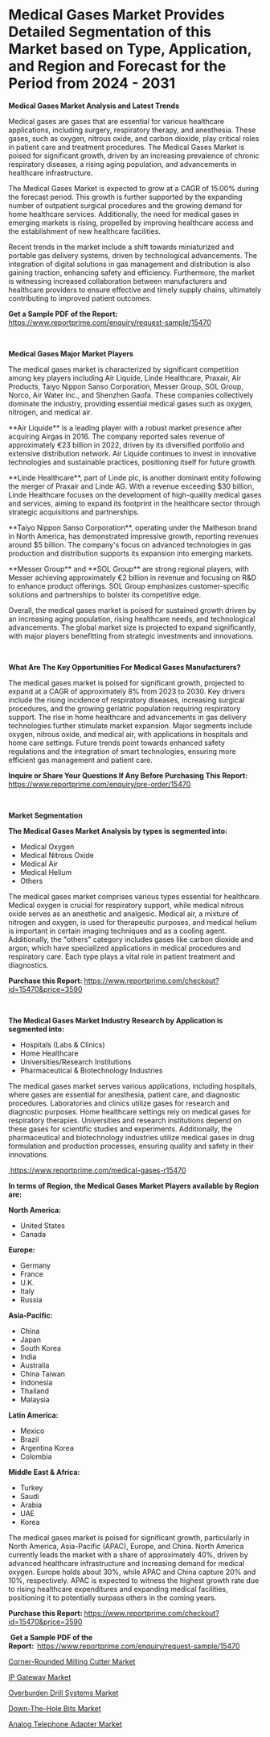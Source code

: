 <p><h1>Medical Gases Market Provides Detailed Segmentation of this Market based on Type, Application, and Region and Forecast for the Period from 2024 - 2031</h1></p><p><strong>Medical Gases Market Analysis and Latest Trends</strong></p>
<p><p>Medical gases are gases that are essential for various healthcare applications, including surgery, respiratory therapy, and anesthesia. These gases, such as oxygen, nitrous oxide, and carbon dioxide, play critical roles in patient care and treatment procedures. The Medical Gases Market is poised for significant growth, driven by an increasing prevalence of chronic respiratory diseases, a rising aging population, and advancements in healthcare infrastructure.</p><p>The Medical Gases Market is expected to grow at a CAGR of 15.00% during the forecast period. This growth is further supported by the expanding number of outpatient surgical procedures and the growing demand for home healthcare services. Additionally, the need for medical gases in emerging markets is rising, propelled by improving healthcare access and the establishment of new healthcare facilities.</p><p>Recent trends in the market include a shift towards miniaturized and portable gas delivery systems, driven by technological advancements. The integration of digital solutions in gas management and distribution is also gaining traction, enhancing safety and efficiency. Furthermore, the market is witnessing increased collaboration between manufacturers and healthcare providers to ensure effective and timely supply chains, ultimately contributing to improved patient outcomes.</p></p>
<p><strong>Get a Sample PDF of the Report:&nbsp;</strong> <a href="https://www.reportprime.com/enquiry/request-sample/15470?utm_campaign=39&utm_medium=2&utm_source=Github&utm_content=ia&utm_term=11102024&utm_id=medical-gases">https://www.reportprime.com/enquiry/request-sample/15470</a></p>
<p>&nbsp;</p>
<p><strong>Medical Gases Major Market Players</strong></p>
<p><p>The medical gases market is characterized by significant competition among key players including Air Liquide, Linde Healthcare, Praxair, Air Products, Taiyo Nippon Sanso Corporation, Messer Group, SOL Group, Norco, Air Water Inc., and Shenzhen Gaofa. These companies collectively dominate the industry, providing essential medical gases such as oxygen, nitrogen, and medical air.</p><p>**Air Liquide** is a leading player with a robust market presence after acquiring Airgas in 2016. The company reported sales revenue of approximately €23 billion in 2022, driven by its diversified portfolio and extensive distribution network. Air Liquide continues to invest in innovative technologies and sustainable practices, positioning itself for future growth.</p><p>**Linde Healthcare**, part of Linde plc, is another dominant entity following the merger of Praxair and Linde AG. With a revenue exceeding $30 billion, Linde Healthcare focuses on the development of high-quality medical gases and services, aiming to expand its footprint in the healthcare sector through strategic acquisitions and partnerships.</p><p>**Taiyo Nippon Sanso Corporation**, operating under the Matheson brand in North America, has demonstrated impressive growth, reporting revenues around $5 billion. The company's focus on advanced technologies in gas production and distribution supports its expansion into emerging markets.</p><p>**Messer Group** and **SOL Group** are strong regional players, with Messer achieving approximately €2 billion in revenue and focusing on R&D to enhance product offerings. SOL Group emphasizes customer-specific solutions and partnerships to bolster its competitive edge.</p><p>Overall, the medical gases market is poised for sustained growth driven by an increasing aging population, rising healthcare needs, and technological advancements. The global market size is projected to expand significantly, with major players benefitting from strategic investments and innovations.</p></p>
<p>&nbsp;</p>
<p><strong>What Are The Key Opportunities For Medical Gases Manufacturers?</strong></p>
<p><p>The medical gases market is poised for significant growth, projected to expand at a CAGR of approximately 8% from 2023 to 2030. Key drivers include the rising incidence of respiratory diseases, increasing surgical procedures, and the growing geriatric population requiring respiratory support. The rise in home healthcare and advancements in gas delivery technologies further stimulate market expansion. Major segments include oxygen, nitrous oxide, and medical air, with applications in hospitals and home care settings. Future trends point towards enhanced safety regulations and the integration of smart technologies, ensuring more efficient gas management and patient care.</p></p>
<p><strong>Inquire or Share Your Questions If Any Before Purchasing This Report:</strong> <a href="https://www.reportprime.com/enquiry/pre-order/15470?utm_campaign=39&utm_medium=2&utm_source=Github&utm_content=ia&utm_term=11102024&utm_id=medical-gases">https://www.reportprime.com/enquiry/pre-order/15470</a></p>
<p>&nbsp;</p>
<p><strong>Market Segmentation</strong></p>
<p><strong>The Medical Gases Market Analysis by types is segmented into:</strong></p>
<p><ul><li>Medical Oxygen</li><li>Medical Nitrous Oxide</li><li>Medical Air</li><li>Medical Helium</li><li>Others</li></ul></p>
<p><p>The medical gases market comprises various types essential for healthcare. Medical oxygen is crucial for respiratory support, while medical nitrous oxide serves as an anesthetic and analgesic. Medical air, a mixture of nitrogen and oxygen, is used for therapeutic purposes, and medical helium is important in certain imaging techniques and as a cooling agent. Additionally, the "others" category includes gases like carbon dioxide and argon, which have specialized applications in medical procedures and respiratory care. Each type plays a vital role in patient treatment and diagnostics.</p></p>
<p><strong>Purchase this Report:&nbsp;</strong><a href="https://www.reportprime.com/checkout?id=15470&price=3590&utm_campaign=39&utm_medium=2&utm_source=Github&utm_content=ia&utm_term=11102024&utm_id=medical-gases">https://www.reportprime.com/checkout?id=15470&price=3590</a></p>
<p>&nbsp;</p>
<p><strong>The Medical Gases Market Industry Research by Application is segmented into:</strong></p>
<p><ul><li>Hospitals (Labs & Clinics)</li><li>Home Healthcare</li><li>Universities/Research Institutions</li><li>Pharmaceutical & Biotechnology Industries</li></ul></p>
<p><p>The medical gases market serves various applications, including hospitals, where gases are essential for anesthesia, patient care, and diagnostic procedures. Laboratories and clinics utilize gases for research and diagnostic purposes. Home healthcare settings rely on medical gases for respiratory therapies. Universities and research institutions depend on these gases for scientific studies and experiments. Additionally, the pharmaceutical and biotechnology industries utilize medical gases in drug formulation and production processes, ensuring quality and safety in their innovations.</p></p>
<p><a href="https://www.reportprime.com/medical-gases-r15470?utm_campaign=39&utm_medium=2&utm_source=Github&utm_content=ia&utm_term=11102024&utm_id=medical-gases">&nbsp;https://www.reportprime.com/medical-gases-r15470</a></p>
<p><strong>In terms of Region, the Medical Gases Market Players available by Region are:</strong></p>
<p>
    <p> <strong> North America: </strong>
        <ul>
            <li>United States</li>
            <li>Canada</li>
        </ul>
        </p> 
    <p> <strong> Europe: </strong>
        <ul>
            <li>Germany</li>
            <li>France</li>
            <li>U.K.</li>
            <li>Italy</li>
            <li>Russia</li>
        </ul>
        </p> 
    <p> <strong> Asia-Pacific: </strong>
        <ul>
            <li>China</li>
            <li>Japan</li>
            <li>South Korea</li>
            <li>India</li>
            <li>Australia</li>
            <li>China Taiwan</li>
            <li>Indonesia</li>
            <li>Thailand</li>
            <li>Malaysia</li>
        </ul>
        </p> 
    <p> <strong> Latin America: </strong>
        <ul>
            <li>Mexico</li>
            <li>Brazil</li>
            <li>Argentina Korea</li>
            <li>Colombia</li>
        </ul>
        </p> 
    <p> <strong> Middle East & Africa: </strong>
        <ul>
            <li>Turkey</li>
            <li>Saudi</li>
            <li>Arabia</li>
            <li>UAE</li>
            <li>Korea</li>
        </ul>
    </p>
    </p>
<p><p>The medical gases market is poised for significant growth, particularly in North America, Asia-Pacific (APAC), Europe, and China. North America currently leads the market with a share of approximately 40%, driven by advanced healthcare infrastructure and increasing demand for medical oxygen. Europe holds about 30%, while APAC and China capture 20% and 10%, respectively. APAC is expected to witness the highest growth rate due to rising healthcare expenditures and expanding medical facilities, positioning it to potentially surpass others in the coming years.</p></p>
<p><strong>Purchase this Report: </strong><a href="https://www.reportprime.com/checkout?id=15470&price=3590&utm_campaign=39&utm_medium=2&utm_source=Github&utm_content=ia&utm_term=11102024&utm_id=medical-gases">https://www.reportprime.com/checkout?id=15470&price=3590</a></p>
<p>&nbsp;<strong>Get a Sample PDF of the Report:&nbsp;&nbsp;</strong><a href="https://www.reportprime.com/enquiry/request-sample/15470?utm_campaign=39&utm_medium=2&utm_source=Github&utm_content=ia&utm_term=11102024&utm_id=medical-gases">https://www.reportprime.com/enquiry/request-sample/15470</a></p>
<p><strong></strong></p>
<p><p><a href="https://www.linkedin.com/pulse/corner-rounded-milling-cutter-market-outlook-share-analysis-fgynf?utm_campaign=39&utm_medium=2&utm_source=Github&utm_content=ia&utm_term=11102024&utm_id=medical-gases">Corner-Rounded Milling Cutter Market</a></p><p><a href="https://issuu.com/reportprime-2/docs/ip-gateway-market-size-2030.pptx_742fa9ffec2b28?utm_campaign=39&utm_medium=2&utm_source=Github&utm_content=ia&utm_term=11102024&utm_id=medical-gases">IP Gateway Market</a></p><p><a href="https://www.linkedin.com/pulse/disruption-innovation-overburden-drill-systems-industry-cdvle?utm_campaign=39&utm_medium=2&utm_source=Github&utm_content=ia&utm_term=11102024&utm_id=medical-gases">Overburden Drill Systems Market</a></p><p><a href="https://www.linkedin.com/pulse/exploring-down-the-hole-bits-market-dynamics-revenue-bi1ae?utm_campaign=39&utm_medium=2&utm_source=Github&utm_content=ia&utm_term=11102024&utm_id=medical-gases">Down-The-Hole Bits Market</a></p><p><a href="https://issuu.com/reportprime-2/docs/analog-telephone-adapter-market-siz_44491a021afa91?utm_campaign=39&utm_medium=2&utm_source=Github&utm_content=ia&utm_term=11102024&utm_id=medical-gases">Analog Telephone Adapter Market</a></p></p>